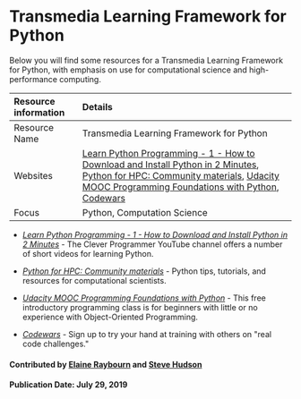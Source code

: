 # Transmedia Learning Framework for Python

Below you will find some resources for a Transmedia Learning Framework for Python, with emphasis on use for computational science and high-performance computing. 

Resource information | Details 
:--- | :--- 
Resource Name | Transmedia Learning Framework for Python
Websites | [Learn Python Programming - 1 - How to Download and Install Python in 2 Minutes](https://www.youtube.com/watch?v=wp15jyylSEQ), [Python for HPC: Community materials](https://betterscientificsoftware.github.io/python-for-hpc/), [Udacity MOOC Programming Foundations with Python](https://www.udacity.com/course/programming-foundations-with-python--ud036), [Codewars](https://www.codewars.com/)
Focus | Python, Computation Science

- *[Learn Python Programming - 1 - How to Download and Install Python in 2 Minutes](https://www.youtube.com/watch?v=wp15jyylSEQ)*  - The Clever Programmer YouTube channel offers a number of short videos for learning Python.

- *[Python for HPC: Community materials](https://betterscientificsoftware.github.io/python-for-hpc/)* - Python tips, tutorials, and resources for computational scientists. 

- *[Udacity MOOC Programming Foundations with Python](https://www.udacity.com/course/programming-foundations-with-python--ud036)* - This free introductory programming class is for beginners with little or no experience with Object-Oriented Programming.

- *[Codewars](https://www.codewars.com/)* - Sign up to try your hand at training with others on "real code challenges." 

#### Contributed by [Elaine Raybourn](https://github.com/elaineraybourn "Elaine Raybourn Github Profile") and [Steve Hudson](https://github.com/shuds13 "Steve Hudson Github Profile")

#### Publication Date: July 29, 2019

<!---
Publish: yes
Categories: skills, development
Topics: online learning, programming languages
Tags: bssw-article
Level: 2
Prerequisites: defaults
Aggregate: subresource
--->
